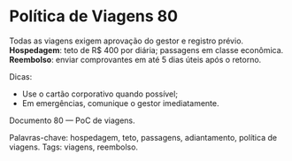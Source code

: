 # Política de Viagens 80

Todas as viagens exigem aprovação do gestor e registro prévio. 
**Hospedagem**: teto de R$ 400 por diária; passagens em classe econômica.
**Reembolso**: enviar comprovantes em até 5 dias úteis após o retorno.

Dicas:
- Use o cartão corporativo quando possível;
- Em emergências, comunique o gestor imediatamente.

Documento 80 — PoC de viagens.

Palavras-chave: hospedagem, teto, passagens, adiantamento, política de viagens.
Tags: viagens, reembolso.
